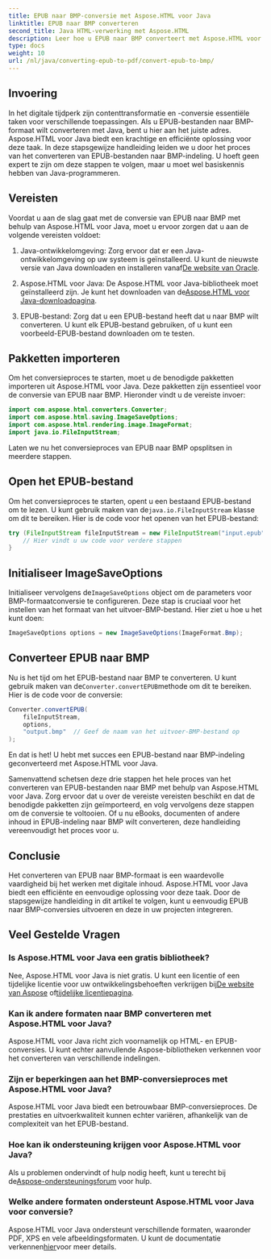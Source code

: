 ```yaml
---
title: EPUB naar BMP-conversie met Aspose.HTML voor Java
linktitle: EPUB naar BMP converteren
second_title: Java HTML-verwerking met Aspose.HTML
description: Leer hoe u EPUB naar BMP converteert met Aspose.HTML voor Java. Stapsgewijze handleiding voor efficiënte contenttransformatie.
type: docs
weight: 10
url: /nl/java/converting-epub-to-pdf/convert-epub-to-bmp/
---
```


## Invoering

In het digitale tijdperk zijn contenttransformatie en -conversie essentiële taken voor verschillende toepassingen. Als u EPUB-bestanden naar BMP-formaat wilt converteren met Java, bent u hier aan het juiste adres. Aspose.HTML voor Java biedt een krachtige en efficiënte oplossing voor deze taak. In deze stapsgewijze handleiding leiden we u door het proces van het converteren van EPUB-bestanden naar BMP-indeling. U hoeft geen expert te zijn om deze stappen te volgen, maar u moet wel basiskennis hebben van Java-programmeren.

## Vereisten

Voordat u aan de slag gaat met de conversie van EPUB naar BMP met behulp van Aspose.HTML voor Java, moet u ervoor zorgen dat u aan de volgende vereisten voldoet:

1.  Java-ontwikkelomgeving: Zorg ervoor dat er een Java-ontwikkelomgeving op uw systeem is geïnstalleerd. U kunt de nieuwste versie van Java downloaden en installeren vanaf[De website van Oracle](https://www.oracle.com/java/technologies/javase-downloads.html).

2.  Aspose.HTML voor Java: De Aspose.HTML voor Java-bibliotheek moet geïnstalleerd zijn. Je kunt het downloaden van de[Aspose.HTML voor Java-downloadpagina](https://releases.aspose.com/html/java/).

3. EPUB-bestand: Zorg dat u een EPUB-bestand heeft dat u naar BMP wilt converteren. U kunt elk EPUB-bestand gebruiken, of u kunt een voorbeeld-EPUB-bestand downloaden om te testen.

## Pakketten importeren

Om het conversieproces te starten, moet u de benodigde pakketten importeren uit Aspose.HTML voor Java. Deze pakketten zijn essentieel voor de conversie van EPUB naar BMP. Hieronder vindt u de vereiste invoer:

```java
import com.aspose.html.converters.Converter;
import com.aspose.html.saving.ImageSaveOptions;
import com.aspose.html.rendering.image.ImageFormat;
import java.io.FileInputStream;
```

Laten we nu het conversieproces van EPUB naar BMP opsplitsen in meerdere stappen.

## Open het EPUB-bestand

 Om het conversieproces te starten, opent u een bestaand EPUB-bestand om te lezen. U kunt gebruik maken van de`java.io.FileInputStream` klasse om dit te bereiken. Hier is de code voor het openen van het EPUB-bestand:

```java
try (FileInputStream fileInputStream = new FileInputStream("input.epub")) {
    // Hier vindt u uw code voor verdere stappen
}
```

## Initialiseer ImageSaveOptions

 Initialiseer vervolgens de`ImageSaveOptions` object om de parameters voor BMP-formaatconversie te configureren. Deze stap is cruciaal voor het instellen van het formaat van het uitvoer-BMP-bestand. Hier ziet u hoe u het kunt doen:

```java
ImageSaveOptions options = new ImageSaveOptions(ImageFormat.Bmp);
```

## Converteer EPUB naar BMP

 Nu is het tijd om het EPUB-bestand naar BMP te converteren. U kunt gebruik maken van de`Converter.convertEPUB`methode om dit te bereiken. Hier is de code voor de conversie:

```java
Converter.convertEPUB(
    fileInputStream,
    options,
    "output.bmp"  // Geef de naam van het uitvoer-BMP-bestand op
);
```

En dat is het! U hebt met succes een EPUB-bestand naar BMP-indeling geconverteerd met Aspose.HTML voor Java.

Samenvattend schetsen deze drie stappen het hele proces van het converteren van EPUB-bestanden naar BMP met behulp van Aspose.HTML voor Java. Zorg ervoor dat u over de vereiste vereisten beschikt en dat de benodigde pakketten zijn geïmporteerd, en volg vervolgens deze stappen om de conversie te voltooien. Of u nu eBooks, documenten of andere inhoud in EPUB-indeling naar BMP wilt converteren, deze handleiding vereenvoudigt het proces voor u.

## Conclusie

Het converteren van EPUB naar BMP-formaat is een waardevolle vaardigheid bij het werken met digitale inhoud. Aspose.HTML voor Java biedt een efficiënte en eenvoudige oplossing voor deze taak. Door de stapsgewijze handleiding in dit artikel te volgen, kunt u eenvoudig EPUB naar BMP-conversies uitvoeren en deze in uw projecten integreren.

## Veel Gestelde Vragen

### Is Aspose.HTML voor Java een gratis bibliotheek?
Nee, Aspose.HTML voor Java is niet gratis. U kunt een licentie of een tijdelijke licentie voor uw ontwikkelingsbehoeften verkrijgen bij[De website van Aspose](https://purchase.aspose.com/buy) of[tijdelijke licentiepagina](https://purchase.aspose.com/temporary-license/).

### Kan ik andere formaten naar BMP converteren met Aspose.HTML voor Java?
Aspose.HTML voor Java richt zich voornamelijk op HTML- en EPUB-conversies. U kunt echter aanvullende Aspose-bibliotheken verkennen voor het converteren van verschillende indelingen.

### Zijn er beperkingen aan het BMP-conversieproces met Aspose.HTML voor Java?
Aspose.HTML voor Java biedt een betrouwbaar BMP-conversieproces. De prestaties en uitvoerkwaliteit kunnen echter variëren, afhankelijk van de complexiteit van het EPUB-bestand.

### Hoe kan ik ondersteuning krijgen voor Aspose.HTML voor Java?
 Als u problemen ondervindt of hulp nodig heeft, kunt u terecht bij de[Aspose-ondersteuningsforum](https://forum.aspose.com/) voor hulp.

### Welke andere formaten ondersteunt Aspose.HTML voor Java voor conversie?
 Aspose.HTML voor Java ondersteunt verschillende formaten, waaronder PDF, XPS en vele afbeeldingsformaten. U kunt de documentatie verkennen[hier](https://reference.aspose.com/html/java/)voor meer details.

